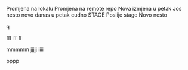 
Promjena na lokalu
Promjena na remote repo
Nova izmjena u petak
Jos nesto novo danas u petak
cudno
STAGE
Poslije stage
Novo nesto

q

fff
ff
ff

mmmmm
jjjjj
iiii

pppp
